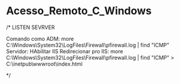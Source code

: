 # Acesso_Remoto_C_Windows
/*	LISTEN SEVRVER 

Comando como ADM: more C:\Windows\System32\LogFiles\Firewall\pfirewall.log | find "ICMP"
Servidor: HAbilitar IIS
Redirecionar pro IIS: more C:\Windows\System32\LogFiles\Firewall\pfirewall.log | find "ICMP" > C:\inetpub\wwwroot\index.html

*/
